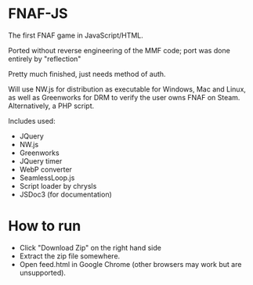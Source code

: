 # FNAF-JS
The first FNAF game in JavaScript/HTML.

Ported without reverse engineering of the MMF code; port was done entirely by "reflection"

Pretty much finished, just needs method of auth.

Will use NW.js for distribution as executable for Windows, Mac and Linux, as well as Greenworks for DRM to verify the user owns FNAF on Steam. Alternatively, a PHP script.

Includes used:
  - JQuery
  - NW.js
  - Greenworks
  - JQuery timer
  - WebP converter
  - SeamlessLoop.js
  - Script loader by chrysls
  - JSDoc3 (for documentation)

# How to run

  - Click "Download Zip" on the right hand side
  - Extract the zip file somewhere.
  - Open feed.html in Google Chrome (other browsers may work but are unsupported).
